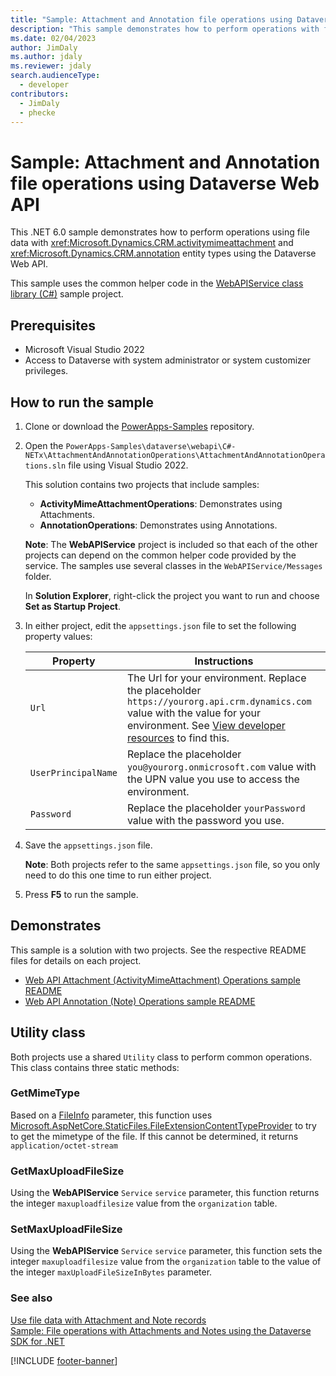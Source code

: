 ```yaml
---
title: "Sample: Attachment and Annotation file operations using Dataverse Web API (Microsoft Dataverse) | Microsoft Learn"
description: "This sample demonstrates how to perform operations with file data using the Attachment (ActivityMimeAttachment) and Note (Annotation) tables using the Dataverse Web API." 
ms.date: 02/04/2023
author: JimDaly
ms.author: jdaly
ms.reviewer: jdaly
search.audienceType:
  - developer
contributors:
  - JimDaly
  - phecke
---
```

# Sample: Attachment and Annotation file operations using Dataverse Web API

This .NET 6.0 sample demonstrates how to perform operations using file data with <xref:Microsoft.Dynamics.CRM.activitymimeattachment> and <xref:Microsoft.Dynamics.CRM.annotation> entity types using the Dataverse Web API.

This sample uses the common helper code in the [WebAPIService class library (C#)](webapiservice.md) sample project.

## Prerequisites

- Microsoft Visual Studio 2022
- Access to Dataverse with system administrator or system customizer privileges.

## How to run the sample

1. Clone or download the [PowerApps-Samples](https://github.com/microsoft/PowerApps-Samples) repository.
1. Open the `PowerApps-Samples\dataverse\webapi\C#-NETx\AttachmentAndAnnotationOperations\AttachmentAndAnnotationOperations.sln` file using Visual Studio 2022.

   This solution contains two projects that include samples:

   - **ActivityMimeAttachmentOperations**: Demonstrates using Attachments.
   - **AnnotationOperations**: Demonstrates using Annotations.
   
   **Note**: The **WebAPIService** project is included so that each of the other projects can depend on the common helper code provided by the service. The samples use several classes in the `WebAPIService/Messages` folder.
   
   In **Solution Explorer**, right-click the project you want to run and choose **Set as Startup Project**.

1. In either project, edit the `appsettings.json` file to set the following property values:

   |Property|Instructions  |
   |---------|---------|
   |`Url`|The Url for your environment. Replace the placeholder `https://yourorg.api.crm.dynamics.com` value with the value for your environment. See [View developer resources](../../view-download-developer-resources.md) to find this. |
   |`UserPrincipalName`|Replace the placeholder `you@yourorg.onmicrosoft.com` value with the UPN value you use to access the environment.|
   |`Password`|Replace the placeholder `yourPassword` value with the password you use.|

1. Save the `appsettings.json` file.

   **Note**: Both projects refer to the same `appsettings.json` file, so you only need to do this one time to run either project.

1. Press **F5** to run the sample.

## Demonstrates

This sample is a solution  with two projects. See the respective README files for details on each project.

- [Web API Attachment (ActivityMimeAttachment) Operations sample README](https://github.com/microsoft/PowerApps-Samples/blob/master/dataverse/webapi/CSharp-NETx/AttachmentAndAnnotationOperations/ActivityMimeAttachmentOperations/README.md)
- [Web API Annotation (Note) Operations sample README](https://github.com/microsoft/PowerApps-Samples/blob/master/dataverse/webapi/CSharp-NETx/AttachmentAndAnnotationOperations/AnnotationOperations/README.md)

## Utility class

Both projects use a shared `Utility` class to perform common operations. This class contains three static methods:

### GetMimeType

Based on a [FileInfo](xref:System.IO.FileInfo) parameter, this function uses [Microsoft.AspNetCore.StaticFiles.FileExtensionContentTypeProvider](xref:Microsoft.AspNetCore.StaticFiles.FileExtensionContentTypeProvider) to try to get the mimetype of the file. If this cannot be determined, it returns `application/octet-stream`

### GetMaxUploadFileSize

Using the **WebAPIService** `Service` `service` parameter, this function returns the integer `maxuploadfilesize` value from the `organization` table.

### SetMaxUploadFileSize

Using the **WebAPIService** `Service`  `service` parameter, this function sets the integer `maxuploadfilesize` value from the `organization` table to the value of the integer `maxUploadFileSizeInBytes` parameter.

### See also

[Use file data with Attachment and Note records](../../attachment-annotation-files.md)<br />
[Sample: File operations with Attachments and Notes using the Dataverse SDK for .NET](../../org-service/samples/attachment-annotation-files.md)

[!INCLUDE [footer-banner](../../../../includes/footer-banner.md)]
